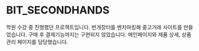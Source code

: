 # BIT_SECONDHANDS
학원 수강 중 진행했던 프로젝트입니다.
번개장터를 벤치마킹해 중고거래 사이트를 만들었습니다.
구매 후 결제기능까지는 구현되지 않았습니다.
메인페이지와 제품 상세, 상품관리 페이지를 담당했습니다.

